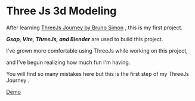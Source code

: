 
# Three Js 3d Modeling

<p>After learning <a href='https://threejs-journey.com/'>ThreeJs Journey by Bruno Simon</a> , this is my first project.</p>
<p><b><i>Gsap, Vite, ThreeJs, and Blender</i></b> are used to build this project.
<p>I've grown more comfortable using ThreeJs while working on this project,</p>           
<p>and I've begun realizing how much fun I'm having.</p> 
<p>You will find so many mistakes here but this is the first step of my ThreeJs Journey .</p>

<a href='http://room-theta.vercel.app/'>Demo</a>


